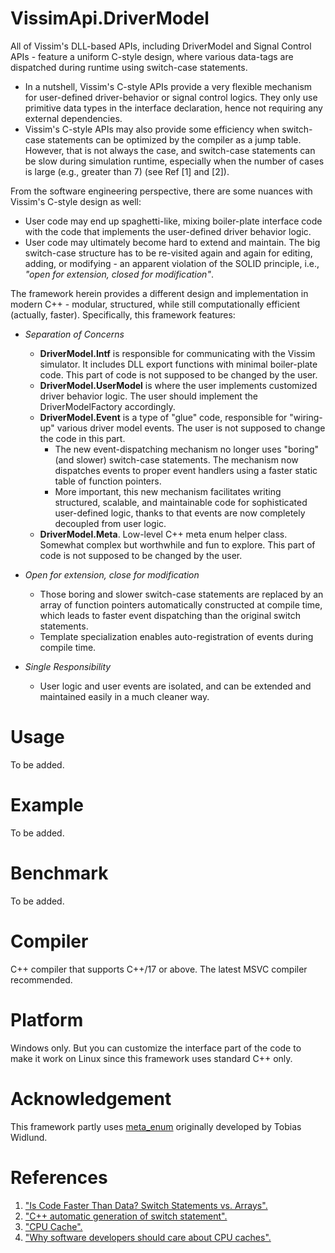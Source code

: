 # VissimApi.DriverModel
All of Vissim's DLL-based APIs, including DriverModel and Signal Control APIs - feature a uniform C-style design, where various data-tags are dispatched during runtime using switch-case statements.

- In a nutshell, Vissim's C-style APIs provide a very flexible mechanism for user-defined driver-behavior or signal control logics. They only use primitive data types in the interface declaration, hence not requiring any external dependencies.
- Vissim's C-style APIs may also provide some efficiency when switch-case statements can be optimized by the compiler as a jump table. However, that is not always the case, and switch-case statements can be slow during simulation runtime, especially when the number of cases is large (e.g., greater than 7) (see Ref [1] and [2]).

From the software engineering perspective, there are some nuances with Vissim's C-style design as well:

- User code may end up spaghetti-like, mixing boiler-plate interface code with the code that implements the user-defined driver behavior logic.
- User code may ultimately become hard to extend and maintain. The big switch-case structure has to be re-visited again and again for editing, adding, or modifying - an apparent violation of the SOLID principle, i.e., *"open for extension, closed for modification"*. 
   
The framework herein provides a different design and implementation in modern C++ - modular, structured, while still computationally efficient (actually, faster). Specifically, this framework features:

- *Separation of Concerns* 
  - **DriverModel.Intf** is responsible for communicating with the Vissim simulator. It includes DLL export functions with minimal boiler-plate code. This part of code is not supposed to be changed by the user.
  - **DriverModel.UserModel** is where the user implements customized driver behavior logic. The user should implement the DriverModelFactory accordingly.
  - **DriverModel.Event** is a type of "glue" code, responsible for "wiring-up" various driver model events. The user is not supposed to change the code in this part.
    - The new event-dispatching mechanism no longer uses "boring" (and slower) switch-case statements. The mechanism now dispatches events to proper event handlers using a faster static table of function pointers.
    - More important, this new mechanism facilitates writing structured, scalable, and maintainable code for sophisticated user-defined logic, thanks to that events are now completely decoupled from user logic.
  - **DriverModel.Meta**. Low-level C++ meta enum helper class. Somewhat complex but worthwhile and fun to explore. This part of code is not supposed to be changed by the user.
  
- *Open for extension, close for modification*
  - Those boring and slower switch-case statements are replaced by an array of function pointers automatically constructed at compile time, which leads to faster event dispatching than the original switch statements. 
  - Template specialization enables auto-registration of events during compile time.
 
 - *Single Responsibility*
   - User logic and user events are isolated, and can be extended and maintained easily in a much cleaner way.


# Usage
To be added.

# Example
To be added.

# Benchmark
To be added.

# Compiler
C++ compiler that supports C++/17 or above. The latest MSVC compiler recommended. 

# Platform
Windows only. But you can customize the interface part of the code to make it work on Linux since this framework uses standard C++ only.

# Acknowledgement
This framework partly uses [meta_enum](https://github.com/therocode/meta_enum) originally developed by Tobias Widlund. 

# References
1. ["Is Code Faster Than Data? Switch Statements vs. Arrays".](https://blog.demofox.org/2016/09/26/is-code-faster-than-data-switch-statements-vs-arrays/)
2. ["C++ automatic generation of switch statement".](https://stackoverflow.com/questions/21186314/c-automatic-generation-of-switch-statement)
3. ["CPU Cache".](https://en.wikipedia.org/wiki/CPU_cache)
4. ["Why software developers should care about CPU caches".](https://medium.com/software-design/why-software-developers-should-care-about-cpu-caches-8da04355bb8a)